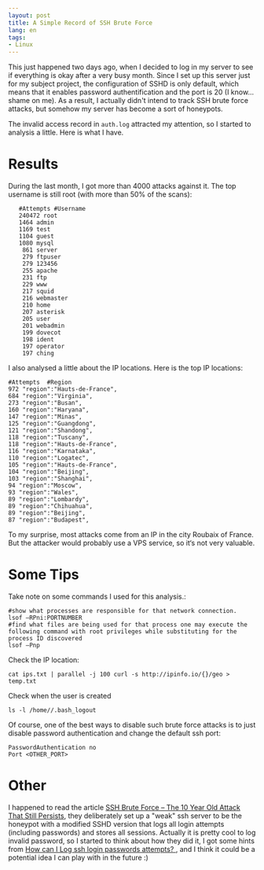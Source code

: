 ```yaml
---
layout: post
title: A Simple Record of SSH Brute Force
lang: en
tags:
- Linux
---
```


This just happened two days ago, when I decided to log in my server to see if everything is okay after a very busy month. Since I set up this server just for my subject project, the configuration of SSHD is only default, which means that it enables password authentification and the port is 20 (I know... shame on me). As a result, I actually didn't intend to track SSH brute force attacks, but somehow my server has become a sort of honeypots.

The invalid access record in `auth.log` attracted my attention, so I started to analysis a little. Here is what I have.



# Results

During the last month, I got more than 4000 attacks against it. The top username is still root (with more than 50% of the scans):

```
   #Attempts #Username
   240472 root
   1464 admin
   1169 test
   1104 guest
   1080 mysql
    861 server
    279 ftpuser
    279 123456
    255 apache
    231 ftp
    229 www
    217 squid
    216 webmaster
    210 home
    207 asterisk
    205 user
    201 webadmin
    199 dovecot
    198 ident
    197 operator
    197 ching
```
I also analysed a little about the IP locations. Here is the top IP locations:
```
#Attempts  #Region
972 "region":"Hauts-de-France",
684 "region":"Virginia",
273 "region":"Busan",
160 "region":"Haryana",
147 "region":"Minas",
125 "region":"Guangdong",
121 "region":"Shandong",
118 "region":"Tuscany",
118 "region":"Hauts-de-France",
116 "region":"Karnataka",
110 "region":"Logatec",
105 "region":"Hauts-de-France",
104 "region":"Beijing",
103 "region":"Shanghai",
94 "region":"Moscow",
93 "region":"Wales",
89 "region":"Lombardy",
89 "region":"Chihuahua",
89 "region":"Beijing",
87 "region":"Budapest",
```
To my surprise, most attacks come from an IP in the city Roubaix of France. But the attacker would probably use a VPS service, so it‘s not very valuable.

# Some Tips
Take note on some commands I used for this analysis.:
```
#show what processes are responsible for that network connection.
lsof –RPni:PORTNUMBER
#find what files are being used for that process one may execute the following command with root privileges while substituting for the process ID discovered
lsof –Pnp
```
Check the IP location:

```
cat ips.txt | parallel -j 100 curl -s http://ipinfo.io/{}/geo > temp.txt
```

Check when the user is created
```
ls -l /home//.bash_logout
```
Of course, one of the best ways to disable such brute force attacks is to just disable password authentication and change the default ssh port:
```
PasswordAuthentication no
Port <OTHER_PORT>
```

# Other
I happened to read the article [SSH Brute Force – The 10 Year Old Attack That Still Persists](https://blog.sucuri.net/2013/07/ssh-brute-force-the-10-year-old-attack-that-still-persists.htmlhttp://), they deliberately set up a "weak" ssh server to be the honeypot with a modified SSHD version that logs all login attempts (including passwords) and stores all sessions.  Actually it is pretty cool to log invalid password, so I started to think about how they did it, I got some hints from [How can I Log ssh login passwords attempts?
](https://unix.stackexchange.com/questions/260373/how-can-i-log-ssh-login-passwords-attemptshttp://), and I think it could be a potential idea I can play with in the future :)
